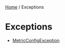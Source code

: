 [Home](/README.md) / Exceptions

# Exceptions
- [MetricConfigException](/docs/exceptions/MetricConfigException.md)